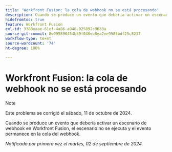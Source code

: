 ```yaml
---
title: 'Workfront Fusion: la cola de webhook no se está procesando'
description: Cuando se produce un evento que debería activar un escenario de webhook en Workfront Fusion, el escenario no se ejecuta y el evento permanece en la cola del webhook.
hidefromtoc: true
feature: Workfront Fusion
exl-id: 3388eaae-61cf-4a86-a946-925892c9633a
source-git-commit: 8e095890454b39f046eb8ea2ee9505bdf25c8237
workflow-type: tm+mt
source-wordcount: '74'
ht-degree: 100%

---
```


# Workfront Fusion: la cola de webhook no se está procesando

>[!NOTE]
>
>Este problema se corrigió el sábado, 11 de octubre de 2024.

Cuando se produce un evento que debería activar un escenario de webhook en Workfront Fusion, el escenario no se ejecuta y el evento permanece en la cola del webhook.

_Notificado por primera vez el martes, 02 de septiembre de 2024._
